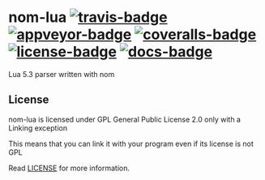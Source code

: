 # nom-lua [![travis-badge][]][travis] [![appveyor-badge][]][appveyor] [![coveralls-badge][]][coveralls] [![license-badge][]][license] [![docs-badge][]][docs]

Lua 5.3 parser written with nom


## License

nom-lua is licensed under GPL General Public License 2.0 only with a Linking exception

This means that you can link it with your program even if its license is not GPL

Read [LICENSE][license] for more information.

[travis-badge]: https://img.shields.io/travis/afonso360/nom-lua/master.svg?style=flat-square
[appveyor-badge]: https://img.shields.io/appveyor/ci/afonso360/nom-lua/master.svg?style=flat-square
[coveralls-badge]: https://img.shields.io/coveralls/afonso360/nom-lua/master.svg?style=flat-square
[license-badge]: https://img.shields.io/badge/license-GPLv2%20With%20Linking%20exception-blue.svg?style=flat-square
[docs-badge]: https://img.shields.io/badge/docs-0.0.1-blue.svg?style=flat-square
[travis]: https://travis-ci.org/afonso360/nom-lua
[appveyor]: https://ci.appveyor.com/project/afonso360/nom-lua
[coveralls]: https://coveralls.io/github/afonso360/nom-lua
[docs]: https://docs.rs/nom-lua/0.0.1/nom-lua/
[license]: LICENSE
